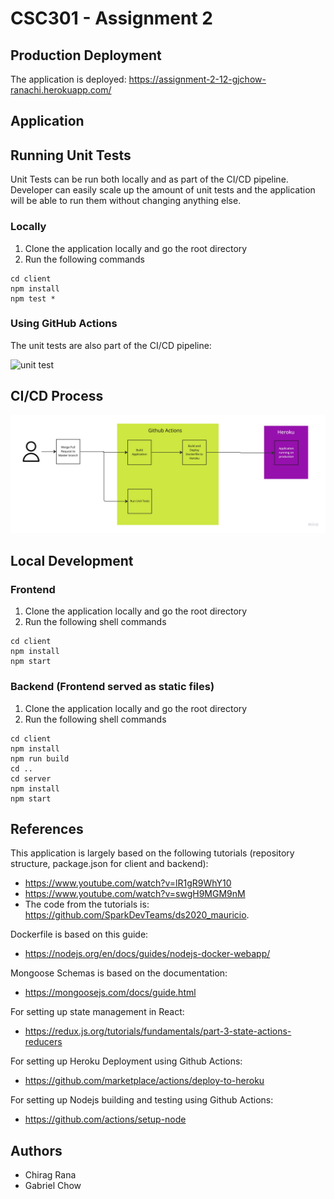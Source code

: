 # CSC301 - Assignment 2

## Production Deployment

The application is deployed: https://assignment-2-12-gjchow-ranachi.herokuapp.com/

## Application



## Running Unit Tests

Unit Tests can be run both locally and as part of the CI/CD pipeline. Developer can easily scale up the amount of unit tests and the application will be able to run them without changing anything else.

### Locally

1. Clone the application locally and go the root directory
2. Run the following commands

```
cd client
npm install
npm test *
```

### Using GitHub Actions

The unit tests are also part of the CI/CD pipeline:

![unit test](./images/unittest.gif)


## CI/CD Process

![cicd process](./images/CICD-Process.jpg)

## Local Development

### Frontend

1. Clone the application locally and go the root directory
2. Run the following shell commands

```
cd client
npm install
npm start
```

### Backend (Frontend served as static files)

1. Clone the application locally and go the root directory
2. Run the following shell commands

```
cd client
npm install
npm run build
cd ..
cd server
npm install
npm start
```

## References

This application is largely based on the following tutorials (repository structure, package.json for client and backend): 
* https://www.youtube.com/watch?v=lR1gR9WhY10
* https://www.youtube.com/watch?v=swgH9MGM9nM
* The code from the tutorials is: https://github.com/SparkDevTeams/ds2020_mauricio.

Dockerfile is based on this guide:
* https://nodejs.org/en/docs/guides/nodejs-docker-webapp/

Mongoose Schemas is based on the documentation:
* https://mongoosejs.com/docs/guide.html

For setting up state management in React:
* https://redux.js.org/tutorials/fundamentals/part-3-state-actions-reducers

For setting up Heroku Deployment using Github Actions:
* https://github.com/marketplace/actions/deploy-to-heroku

For setting up Nodejs building and testing using Github Actions:
* https://github.com/actions/setup-node


## Authors

* Chirag Rana
* Gabriel Chow
